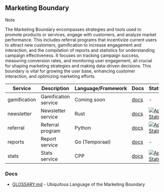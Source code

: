 ## Marketing Boundary

> [!NOTE]
> The Marketing Boundary encompasses strategies and tools used to promote products or services, engage with customers, 
> and analyze market performance. This includes referral programs that incentivize current users to attract new customers, 
> gamification to increase engagement and interaction, and the compilation of reports and statistics for understanding 
> campaign effectiveness. It focuses on tracking campaign success, measuring conversion rates, and monitoring user engagement, 
> all crucial for shaping marketing strategies and making data-driven decisions. This boundary is vital for growing 
> the user base, enhancing customer interaction, and optimizing marketing efforts.

| Service      | Description          | Language/Framework | Docs                                                  | Status                                                                                                                                                        |
|--------------|----------------------|--------------------|-------------------------------------------------------|---------------------------------------------------------------------------------------------------------------------------------------------------------------|
| gamification | Gamification service | Coming soon        | [docs](./boundaries/marketing/gamification/README.md) | -                                                                                                                                                             |                                                                   
| newsletter   | Newsletter service   | Rust               | [docs](./newsletter/README.md)                        | [![App Status](https://argo.shortlink.best/api/badge?name=shortlink-newsletter&revision=true)](https://argo.shortlink.best/applications/shortlink-newsletter) |                                                              
| referral     | Referral program     | Python             | [docs](./boundaries/marketing/referral/README.md)     | [![App Status](https://argo.shortlink.best/api/badge?name=shortlink-referral&revision=true)](https://argo.shortlink.best/applications/shortlink-referral)     |                                                                
| reports      | Report service       | Go (Temporaal)     | [docs](./boundaries/marketing/report/README.md)       | -                                                                                                                                                             |                                                                   
| stats        | Stats service        | CPP                | [docs](./boundaries/marketing/stats/README.md)        | [![App Status](https://argo.shortlink.best/api/badge?name=shortlink-stats&revision=true)](https://argo.shortlink.best/applications/shortlink-stats)           |                                                                   

### Docs

- [GLOSSARY.md](./GLOSSARY.md) - Ubiquitous Language of the Marketing Boundary
